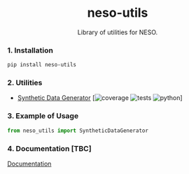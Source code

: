 <!-- <p align='center'>
    <img src='./.docs/cctv.png' width='20%' height='20%'>
</p> -->

<h1 align='center'>
    <strong> neso-utils </strong>
</h1>

<p align='center'>
    Library of utilities for NESO.
</p>

### **1. Installation**

```bash
pip install neso-utils
```

### **2. Utilities**

- [Synthetic Data Generator](./neso_utils/synthetic_data_generator/README.md) [![coverage](https://img.shields.io/badge/coverage-100%25-brightgreen) ![tests](https://img.shields.io/badge/tests-35%20passed%2C%200%20failed-brightgreen) ![python](https://img.shields.io/badge/python-3.10-blue?logo=python&logoColor=white)]

### **3. Example of Usage**

```python
from neso_utils import SyntheticDataGenerator
```

### **4. Documentation [TBC]**

[Documentation](https://neso-utils.readthedocs.io/en/latest/)
